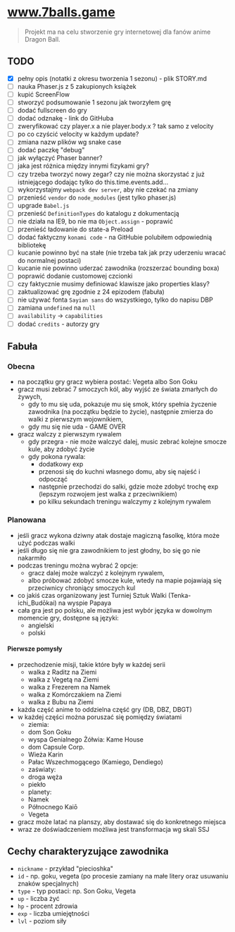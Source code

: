 # www.7balls.game

> Projekt ma na celu stworzenie gry internetowej dla fanów anime Dragon Ball.

## TODO

* [x] pełny opis (notatki z okresu tworzenia 1 sezonu) - plik STORY.md
* [ ] nauka Phaser.js z 5 zakupionych książek
* [ ] kupić ScreenFlow
* [ ] stworzyć podsumowanie 1 sezonu jak tworzyłem grę 
* [ ] dodać fullscreen do gry
* [ ] dodać odznakę - link do GitHuba
* [ ] zweryfikować czy player.x a nie player.body.x ? tak samo z velocity
* [ ] po co czyścić velocity w każdym update?
* [ ] zmiana nazw plików wg snake case
* [ ] dodać paczkę "debug"
* [ ] jak wyłączyć Phaser banner?
* [ ] jaka jest różnica między innymi fizykami gry?
* [ ] czy trzeba tworzyć nowy zegar? czy nie można skorzystać z już istniejącego dodając tylko do this.time.events.add...
* [ ] wykorzystajmy `webpack dev server`, aby nie czekać na zmiany
* [ ] przenieść `vendor` do `node_modules` (jest tylko phaser.js)
* [ ] upgrade `Babel.js`
* [ ] przenieść `DefinitionTypes` do katalogu z dokumentacją
* [ ] nie działa na IE9, bo nie ma `Object.assign` - poprawić
* [ ] przenieść ładowanie do state-a Preload
* [ ] dodać faktyczny `konami code` - na GitHubie polubiłem odpowiednią bibliotekę
* [ ] kucanie powinno być na stałe (nie trzeba tak jak przy uderzeniu wracać do normalnej postaci)
* [ ] kucanie nie powinno uderzać zawodnika (rozszerzać bounding boxa)
* [ ] poprawić dodanie customowej czcionki
* [ ] czy faktycznie musimy definiować klawisze jako properties klasy?
* [ ] zaktualizować grę zgodnie z 24 epizodem (fabuła)
* [ ] nie używać fonta `Sayian sans` do wszystkiego, tylko do napisu DBP
* [ ] zamiana `undefined` na `null`
* [ ] `availability` -> `capabilities`
* [ ] dodać `credits` - autorzy gry

## Fabuła

### Obecna

* na początku gry gracz wybiera postać: Vegeta albo Son Goku
* gracz musi zebrać 7 smoczych kól, aby wyjść ze świata zmarłych do żywych, 
    * gdy to mu się uda, pokazuje mu się smok, który spełnia życzenie zawodnika (na początku będzie to życie), 
    następnie zmierza do walki z pierwszym wojownikiem,
    * gdy mu się nie uda - GAME OVER
* gracz walczy z pierwszym rywalem
    * gdy przegra - nie może walczyć dalej, music zebrać kolejne smocze kule, aby zdobyć życie
    * gdy pokona rywala:
        * dodatkowy exp
        * przenosi się do kuchni własnego domu, aby się najeść i odpocząć
        * następnie przechodzi do salki, gdzie może zdobyć trochę exp (lepszym rozwojem jest walka z przeciwnikiem)
        * po kilku sekundach treningu walczymy z kolejnym rywalem
        

### Planowana

* jeśli gracz wykona dziwny atak dostaje magiczną fasolkę, która może użyć podczas walki
* jeśli długo się nie gra zawodnikiem to jest głodny, bo się go nie nakarmiło
* podczas treningu można wybrać 2 opcje:
    * gracz dalej może walczyć z kolejnym rywalem,
    * albo próbować zdobyć smocze kule, wtedy na mapie pojawiają się przeciwnicy chroniący smoczych kul
* co jakiś czas organizowany jest Turniej Sztuk Walki (Tenka-ichi_Budōkai) na wyspie Papaya
* cała gra jest po polsku, ale możliwa jest wybór języka w dowolnym momencie gry, dostępne są języki:
    * angielski
    * polski

#### Pierwsze pomysły
 
* przechodzenie misji, takie które były w każdej serii
    * walka z Raditz na Ziemi
    * walka z Vegetą na Ziemi
    * walka z Frezerem na Namek
    * walka z Komórczakiem na Ziemi
    * walka z Bubu na Ziemi
* każda część anime to oddzielna część gry (DB, DBZ, DBGT)
* w każdej części można poruszać się pomiędzy światami
    * ziemia:
    * dom Son Goku
    * wyspa Genialnego Żółwia: Kame House
    * dom Capsule Corp.
    * Wieża Karin
    * Pałac Wszechmogącego (Kamiego, Dendiego)
    * zaświaty:
    * droga węża
    * piekło
    * planety:
    * Namek
    * Północnego Kaiō
    * Vegeta
* gracz może latać na planszy, aby dostawać się do konkretnego miejsca
* wraz ze doświadczeniem możliwa jest transformacja wg skali SSJ

## Cechy charakteryzujące zawodnika

* `nickname` - przykład "piecioshka"
* `id` - np. goku, vegeta (po procesie zamiany na małe litery oraz usuwaniu znaków specjalnych)
* `type` - typ postaci: np. Son Goku, Vegeta
* `up` - liczba żyć
* `hp` - procent zdrowia
* `exp` - liczba umiejętności
* `lvl` - poziom siły 
